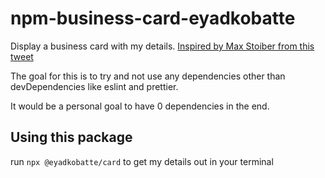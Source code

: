 # npm-business-card-eyadkobatte

Display a business card with my details. [Inspired by Max Stoiber from this tweet](https://twitter.com/mxstbr/status/1200358955811295233)

The goal for this is to try and not use any dependencies other than devDependencies like eslint and prettier.

It would be a personal goal to have 0 dependencies in the end.

## Using this package

run `npx @eyadkobatte/card` to get my details out in your terminal
